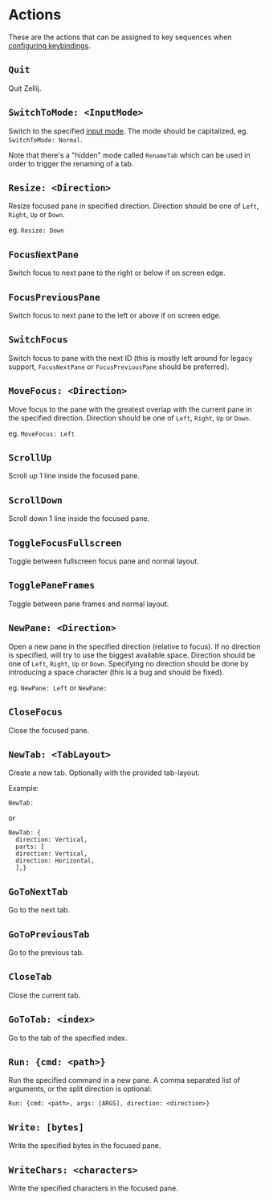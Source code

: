 # Actions
These are the actions that can be assigned to key sequences when [configuring keybindings](./keybindings.md).

## `Quit`
Quit Zellij.

## `SwitchToMode: <InputMode>`
Switch to the specified [input mode](./keybindings-modes.md).
The mode should be capitalized, eg. `SwitchToMode: Normal`.

Note that there's a "hidden" mode called `RenameTab` which can be used in order to trigger the renaming of a tab.

## `Resize: <Direction>`
Resize focused pane in specified direction.
Direction should be one of `Left`, `Right`, `Up` or `Down`.

eg. `Resize: Down`

## `FocusNextPane`
Switch focus to next pane to the right or below if on screen edge.

## `FocusPreviousPane`
Switch focus to next pane to the left or above if on screen edge.

## `SwitchFocus`
Switch focus to pane with the next ID (this is mostly left around for legacy support, `FocusNextPane` or `FocusPreviousPane` should be preferred).

## `MoveFocus: <Direction>`
Move focus to the pane with the greatest overlap with the current pane in the specified direction. 
Direction should be one of `Left`, `Right`, `Up` or `Down`.

eg. `MoveFocus: Left`

## `ScrollUp`
Scroll up 1 line inside the focused pane.

## `ScrollDown`
Scroll down 1 line inside the focused pane.

## `ToggleFocusFullscreen`
Toggle between fullscreen focus pane and normal layout.

## `TogglePaneFrames`
Toggle between pane frames and normal layout.

## `NewPane: <Direction>`
Open a new pane in the specified direction (relative to focus).
If no direction is specified, will try to use the biggest available space.
Direction should be one of `Left`, `Right`, `Up` or `Down`.
Specifying no direction should be done by introducing a space character (this is a bug and should be fixed).

eg. `NewPane: Left` or `NewPane: `

## `CloseFocus`
Close the focused pane.

## `NewTab: <TabLayout>`
Create a new tab. Optionally with the provided tab-layout.

Example:
```
NewTab:
```
or
```
NewTab: {
  direction: Vertical,
  parts: [
  direction: Vertical,
  direction: Horizontal,
  ],}
```

## `GoToNextTab`
Go to the next tab.

## `GoToPreviousTab`
Go to the previous tab.

## `CloseTab`
Close the current tab.

## `GoToTab: <index>`
Go to the tab of the specified index.

## `Run: {cmd: <path>}`
Run the specified command in a new pane.
A comma separated list of arguments, or the split
direction is optional:

`Run: {cmd: <path>, args: [ARGS], direction: <direction>}`

## `Write: [bytes]`
Write the specified bytes in the focused pane.

## `WriteChars: <characters>`
Write the specified characters in the focused pane.

